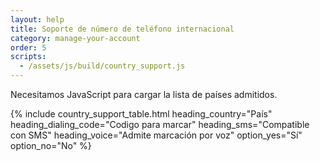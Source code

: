 ```yaml
---
layout: help
title: Soporte de número de teléfono internacional
category: manage-your-account
order: 5
scripts:
  - /assets/js/build/country_support.js
---
```


<noscript>
  Necesitamos JavaScript para cargar la lista de países admitidos.
</noscript>

{% include country_support_table.html
           heading_country="País"
           heading_dialing_code="Codigo para marcar"
           heading_sms="Compatible con SMS"
           heading_voice="Admite marcación por voz"
           option_yes="Sí"
           option_no="No" %}
